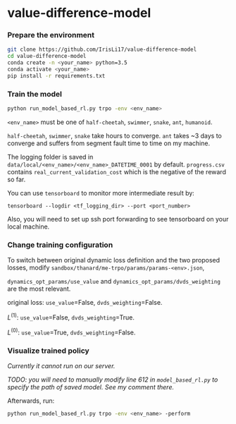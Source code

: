 <!-- # Model-Ensemble Trust-Region Policy Optimization (ME-TRPO)
[Paper](https://arxiv.org/abs/1802.10592)

ME-TRPO is a deep model-based reinforcement learning algorithm that uses neural networks to model both the dynamics and the policy. The dynamics model maintains uncertainty due to limited data through an ensemble of models. The algorithm alternates among adding transitions to a replay buffer, optimizing the dynamics models given the buffer, and optimizing the policy given the dynamics models in [Dyna's style](https://dl.acm.org/citation.cfm?id=122377). This algorithm significantly helps alleviating the *model bias* problem in model-based RL, when the policy exploits the error in the dynamics model. In many Mujoco domains, we show that it can achieve the same final performance as model-free approaches while using 100x less data. Here we assume that the reward function can be specified.

## Set-up
1) Install [rllab](https://github.com/rll/rllab) and [conda](https://conda.io/docs/user-guide/install/index.html).
2) Create a python environment and install dependencies `conda env create -f tf14.yml`.
   > Activate the environment `source activate tf14`.
3) Put this folder inside `rllab/sandbox/thanard/me-trpo` folder.
4) run `python run_model_based_rl.py trpo -env swimmer`.

## Notes
1) Environments: `swimmer`, `snake`, `half-cheetah`, and `hopper` work reliably and converge quickly (in order of hours). `ant` and `humanoid` takes a couple days on a single GPU and are not as reliable.
2) Algorithms:`trpo` works better than `vpg` which works better than `bptt`.
3) To run `snake`, put `vendor/mujoco_models/snake.xml` under `rllab/vendor/mujoco_models`

## Logging
1) The folder is saved in `data/local/ENVNAME/ENVNAME_DATETIME_0001` when running without ec2(by default).
2) `progress.csv` contains `real_current_validation_cost` which is the negative of the reward so far.
3) `info.log` contains the full logs of data collection, dynamics model optimization, and policy optimization. Note that we are minimizing the proxy cost, `estim_validation_cost`. The true cost is shown as `real_validation_cost`, but unseen to the policy optimizer. -->

# value-difference-model

### Prepare the environment

```bash
git clone https://github.com/IrisLi17/value-difference-model
cd value-difference-model
conda create -n <your_name> python=3.5
conda activate <your_name>
pip install -r requirements.txt
```

### Train the model

```bash
python run_model_based_rl.py trpo -env <env_name>
```

`<env_name>` must be one of `half-cheetah`, `swimmer`, `snake`, `ant`, `humanoid`. 

`half-cheetah`, `swimmer`,  `snake` take hours to converge. `ant` takes ~3 days to converge and suffers from segment fault time to time on my machine.

The logging folder is saved in `data/local/<env_name>/<env_name>_DATETIME_0001` by default.
`progress.csv` contains `real_current_validation_cost` which is the negative of the reward so far.

You can use `tensorboard` to monitor more intermediate result by:

```
tensorboard --logdir <tf_logging_dir> --port <port_number>
```
Also, you will need to set up ssh port forwarding to see tensorboard on your local machine.
### Change training configuration
To switch between original dynamic loss definition and the two proposed losses, modify `sandbox/thanard/me-trpo/params/params-<env>.json`, 

`dynamics_opt_params/use_value` and `dynamics_opt_params/dvds_weighting` are the most relevant.

original loss: `use_value`=False, `dvds_weighting`=False.

$L^{(1)}$: `use_value`=False, `dvds_weighting`=True.

$L^{(0)}$: `use_value`=True, `dvds_weighting`=False.

### Visualize trained policy

*Currently it cannot run on our server.*

*TODO: you will need to manually modify line 612 in `model_based_rl.py` to specify the path of saved model. See my comment there.*

Afterwards, run:
```bash
python run_model_based_rl.py trpo -env <env_name> -perform
```

